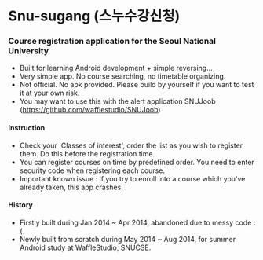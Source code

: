Snu-sugang (스누수강신청)
==========

### Course registration application for the Seoul National University 
- Built for learning Android development + simple reversing...
- Very simple app. No course searching, no timetable organizing.
- Not official. No apk provided. Please build by yourself if you want to test it at your own risk.
- You may want to use this with the alert application SNUJoob (https://github.com/wafflestudio/SNUJoob)

#### Instruction
- Check your 'Classes of interest', order the list as you wish to register them. Do this before the registration time.
- You can register courses on time by predefined order. You need to enter security code when registering each course.
- Important known issue : if you try to enroll into a course which you've already taken, this app crashes.

#### History
- Firstly built during Jan 2014 ~ Apr 2014, abandoned due to messy code :(.
- Newly built from scratch during May 2014 ~ Aug 2014, for summer Android study at WaffleStudio, SNUCSE.
